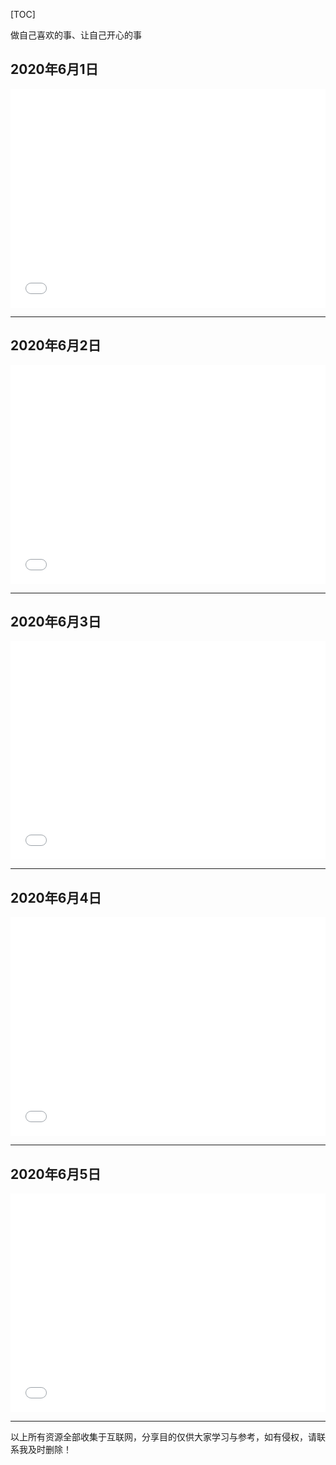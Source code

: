 

[TOC]

做自己喜欢的事、让自己开心的事

## 2020年6月1日

<iframe src="//player.bilibili.com/player.html?aid=285834279&bvid=BV1Lf4y127hb&cid=194975881&page=1" scrolling="no" border="0" frameborder="no" framespacing="0" allowfullscreen="true" height="350px"  width="100%" > </iframe>



***

## 2020年6月2日

<iframe src="//player.bilibili.com/player.html?aid=583320743&bvid=BV1wz4y1972v&cid=193744732&page=1" scrolling="no" border="0" frameborder="no" framespacing="0" allowfullscreen="true" height="350px"  width="100%"> </iframe>



***

## 2020年6月3日

<iframe src="//player.bilibili.com/player.html?aid=840820867&bvid=BV1m54y1D79S&cid=195993757&page=1" scrolling="no" border="0" frameborder="no" framespacing="0" allowfullscreen="true" height="350px"  width="100%"> </iframe>



***

## 2020年6月4日

<iframe src="//player.bilibili.com/player.html?aid=497874202&bvid=BV1oK411V7XL&cid=181542401&page=1" scrolling="no" border="0" frameborder="no" framespacing="0" allowfullscreen="true" height="350px"  width="100%" > </iframe>



***

## 2020年6月5日

<iframe src="//player.bilibili.com/player.html?aid=89409319&bvid=BV1o741177ss&cid=152714923&page=1" scrolling="no" border="0" frameborder="no" framespacing="0" allowfullscreen="true" height="350px"  width="100%"> </iframe>



***



以上所有资源全部收集于互联网，分享目的仅供大家学习与参考，如有侵权，请联系我及时删除！



